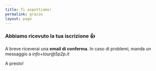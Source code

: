 ```yaml
---
title: Ti aspettiamo!
permalink: grazie
layout: page
---
```


### Abbiamo ricevuto la tua iscrizione 👍

A breve riceverai una **email di conferma**. In caso di problemi, manda un messaggio a _info+tour@5p2p.it_

A presto!
